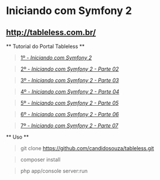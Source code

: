 Iniciando com Symfony 2
=======================

http://tableless.com.br/
-----------------------

** Tutorial do Portal Tableless **

><a href="http://tableless.com.br/iniciando-com-symfony-2/" title="Artigo do projeto" target="_blank">1º -  *Iniciando com Symfony 2*</a>

><a href="http://tableless.com.br/iniciando-com-symfony-2-parte-02/" title="Artigo do projeto" target="_blank">2º -  *Iniciando com Symfony 2 - Parte 02*</a>

><a href="http://tableless.com.br/iniciando-com-symfony-2-parte-03/" title="Artigo do projeto" target="_blank">3º -  *Iniciando com Symfony 2 - Parte 03*</a>

><a href="http://tableless.com.br/iniciando-com-symfony-2-parte-04/" title="Artigo do projeto" target="_blank">4º -  *Iniciando com Symfony 2 - Parte 04*</a>

><a href="http://tableless.com.br/iniciando-com-symfony-2-parte-05/" title="Artigo do projeto" target="_blank">5º -  *Iniciando com Symfony 2 - Parte 05*</a>

><a href="http://tableless.com.br/iniciando-com-symfony-2-parte-06/" title="Artigo do projeto" target="_blank">6º -  *Iniciando com Symfony 2 - Parte 06*</a>

><a href="http://tableless.com.br/iniciando-com-symfony-2-parte-07/" title="Artigo do projeto" target="_blank">7º -  *Iniciando com Symfony 2 - Parte 07*</a>

** Uso **

> git clone https://github.com/candidosouza/tableless.git

> composer install

> php app/console server:run
